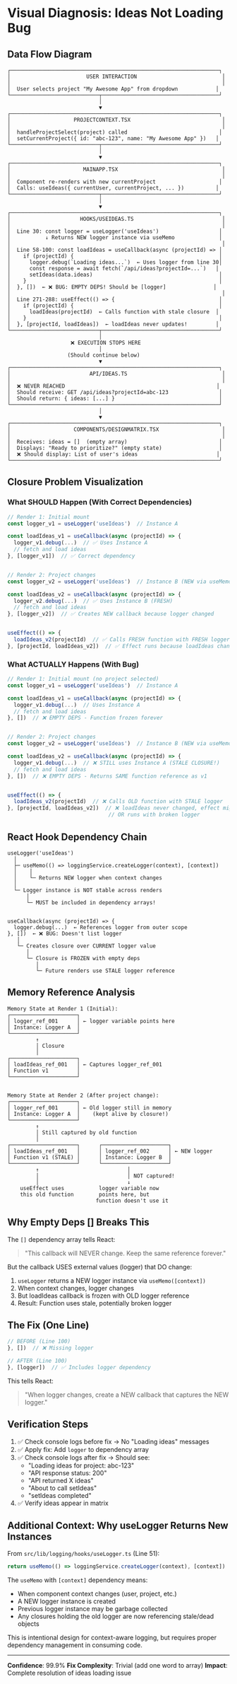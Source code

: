 # Visual Diagnosis: Ideas Not Loading Bug

## Data Flow Diagram

```
┌──────────────────────────────────────────────────────────────────┐
│                        USER INTERACTION                           │
│                                                                   │
│  User selects project "My Awesome App" from dropdown            │
└────────────────────────────┬─────────────────────────────────────┘
                             │
                             ▼
┌──────────────────────────────────────────────────────────────────┐
│                    PROJECTCONTEXT.TSX                             │
│                                                                   │
│  handleProjectSelect(project) called                             │
│  setCurrentProject({ id: "abc-123", name: "My Awesome App" })   │
└────────────────────────────┬─────────────────────────────────────┘
                             │
                             ▼
┌──────────────────────────────────────────────────────────────────┐
│                       MAINAPP.TSX                                 │
│                                                                   │
│  Component re-renders with new currentProject                    │
│  Calls: useIdeas({ currentUser, currentProject, ... })          │
└────────────────────────────┬─────────────────────────────────────┘
                             │
                             ▼
┌──────────────────────────────────────────────────────────────────┐
│                      HOOKS/USEIDEAS.TS                            │
│                                                                   │
│  Line 30: const logger = useLogger('useIdeas')                   │
│           ↓ Returns NEW logger instance via useMemo              │
│                                                                   │
│  Line 58-100: const loadIdeas = useCallback(async (projectId) => │
│    if (projectId) {                                              │
│      logger.debug(`Loading ideas...`)  ← Uses logger from line 30│
│      const response = await fetch(`/api/ideas?projectId=...`)   │
│      setIdeas(data.ideas)                                        │
│    }                                                             │
│  }, [])  ← ❌ BUG: EMPTY DEPS! Should be [logger]               │
│                                                                   │
│  Line 271-288: useEffect(() => {                                 │
│    if (projectId) {                                              │
│      loadIdeas(projectId)  ← Calls function with stale closure  │
│    }                                                             │
│  }, [projectId, loadIdeas])  ← loadIdeas never updates!         │
└────────────────────────────┬─────────────────────────────────────┘
                             │
                    ❌ EXECUTION STOPS HERE
                             │
                   (Should continue below)
                             ▼
┌──────────────────────────────────────────────────────────────────┐
│                         API/IDEAS.TS                              │
│                                                                   │
│  ❌ NEVER REACHED                                                │
│  Should receive: GET /api/ideas?projectId=abc-123                │
│  Should return: { ideas: [...] }                                 │
└──────────────────────────────────────────────────────────────────┘
                             │
                             ▼
┌──────────────────────────────────────────────────────────────────┐
│                    COMPONENTS/DESIGNMATRIX.TSX                    │
│                                                                   │
│  Receives: ideas = []  (empty array)                             │
│  Displays: "Ready to prioritize?" (empty state)                  │
│  ❌ Should display: List of user's ideas                         │
└──────────────────────────────────────────────────────────────────┘
```

## Closure Problem Visualization

### What SHOULD Happen (With Correct Dependencies)

```typescript
// Render 1: Initial mount
const logger_v1 = useLogger('useIdeas')  // Instance A

const loadIdeas_v1 = useCallback(async (projectId) => {
  logger_v1.debug(...)  // ✅ Uses Instance A
  // fetch and load ideas
}, [logger_v1])  // ✅ Correct dependency


// Render 2: Project changes
const logger_v2 = useLogger('useIdeas')  // Instance B (NEW via useMemo)

const loadIdeas_v2 = useCallback(async (projectId) => {
  logger_v2.debug(...)  // ✅ Uses Instance B (FRESH)
  // fetch and load ideas
}, [logger_v2])  // ✅ Creates NEW callback because logger changed


useEffect(() => {
  loadIdeas_v2(projectId)  // ✅ Calls FRESH function with FRESH logger
}, [projectId, loadIdeas_v2])  // ✅ Effect runs because loadIdeas changed
```

### What ACTUALLY Happens (With Bug)

```typescript
// Render 1: Initial mount (no project selected)
const logger_v1 = useLogger('useIdeas')  // Instance A

const loadIdeas_v1 = useCallback(async (projectId) => {
  logger_v1.debug(...)  // Uses Instance A
  // fetch and load ideas
}, [])  // ❌ EMPTY DEPS - Function frozen forever


// Render 2: Project changes
const logger_v2 = useLogger('useIdeas')  // Instance B (NEW via useMemo)

const loadIdeas_v2 = useCallback(async (projectId) => {
  logger_v1.debug(...)  // ❌ STILL uses Instance A (STALE CLOSURE!)
  // fetch and load ideas
}, [])  // ❌ EMPTY DEPS - Returns SAME function reference as v1


useEffect(() => {
  loadIdeas_v2(projectId)  // ❌ Calls OLD function with STALE logger
}, [projectId, loadIdeas_v2])  // ❌ loadIdeas never changed, effect might not run
                                // OR runs with broken logger
```

## React Hook Dependency Chain

```
useLogger('useIdeas')
  │
  ├─ useMemo(() => loggingService.createLogger(context), [context])
  │    │
  │    └─ Returns NEW logger when context changes
  │
  └─ Logger instance is NOT stable across renders
      │
      └─ MUST be included in dependency arrays!


useCallback(async (projectId) => {
  logger.debug(...)  ← References logger from outer scope
}, [])  ← ❌ BUG: Doesn't list logger
   │
   └─ Creates closure over CURRENT logger value
      │
      └─ Closure is FROZEN with empty deps
         │
         └─ Future renders use STALE logger reference
```

## Memory Reference Analysis

```
Memory State at Render 1 (Initial):
┌─────────────────────┐
│ logger_ref_001      │ ← logger variable points here
│ Instance: Logger A  │
└─────────────────────┘
         ↑
         │ Closure
         │
┌─────────────────────┐
│ loadIdeas_ref_001   │ ← Captures logger_ref_001
│ Function v1         │
└─────────────────────┘


Memory State at Render 2 (After project change):
┌─────────────────────┐
│ logger_ref_001      │ ← Old logger still in memory
│ Instance: Logger A  │    (kept alive by closure!)
└─────────────────────┘
         ↑
         │ Still captured by old function
         │
┌─────────────────────┐      ┌─────────────────────┐
│ loadIdeas_ref_001   │      │ logger_ref_002      │ ← NEW logger
│ Function v1 (STALE) │      │ Instance: Logger B  │
└─────────────────────┘      └─────────────────────┘
         ↑                            │
         │                            │ NOT captured!
         │                            ↓
    useEffect uses           logger variable now
    this old function        points here, but
                            function doesn't use it
```

## Why Empty Deps [] Breaks This

The `[]` dependency array tells React:
> "This callback will NEVER change. Keep the same reference forever."

But the callback USES external values (logger) that DO change:
1. `useLogger` returns a NEW logger instance via `useMemo([context])`
2. When context changes, logger changes
3. But loadIdeas callback is frozen with OLD logger reference
4. Result: Function uses stale, potentially broken logger

## The Fix (One Line)

```typescript
// BEFORE (Line 100)
}, [])  // ❌ Missing logger

// AFTER (Line 100)
}, [logger])  // ✅ Includes logger dependency
```

This tells React:
> "When logger changes, create a NEW callback that captures the NEW logger."

## Verification Steps

1. ✅ Check console logs before fix → No "Loading ideas" messages
2. ✅ Apply fix: Add `logger` to dependency array
3. ✅ Check console logs after fix → Should see:
   - "Loading ideas for project: abc-123"
   - "API response status: 200"
   - "API returned X ideas"
   - "About to call setIdeas"
   - "setIdeas completed"
4. ✅ Verify ideas appear in matrix

## Additional Context: Why useLogger Returns New Instances

From `src/lib/logging/hooks/useLogger.ts` (Line 51):
```typescript
return useMemo(() => loggingService.createLogger(context), [context])
```

The `useMemo` with `[context]` dependency means:
- When component context changes (user, project, etc.)
- A NEW logger instance is created
- Previous logger instance may be garbage collected
- Any closures holding the old logger are now referencing stale/dead objects

This is intentional design for context-aware logging, but requires proper dependency management in consuming code.

---

**Confidence**: 99.9%
**Fix Complexity**: Trivial (add one word to array)
**Impact**: Complete resolution of ideas loading issue
